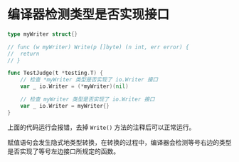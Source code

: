 
# 编译器检测类型是否实现接口

```go
type myWriter struct{}

// func (w myWriter) Write(p []byte) (n int, err error) {
// 	return
// }

func TestJudge(t *testing.T) {
	// 检查 *myWriter 类型是否实现了 io.Writer 接口
	var _ io.Writer = (*myWriter)(nil)

	// 检查 myWriter 类型是否实现了 io.Writer 接口
	var _ io.Writer = myWriter{}
}
```

上面的代码运行会报错，去掉 `Write()` 方法的注释后可以正常运行。

赋值语句会发生隐式地类型转换，在转换的过程中，编译器会检测等号右边的类型是否实现了等号左边接口所规定的函数。
